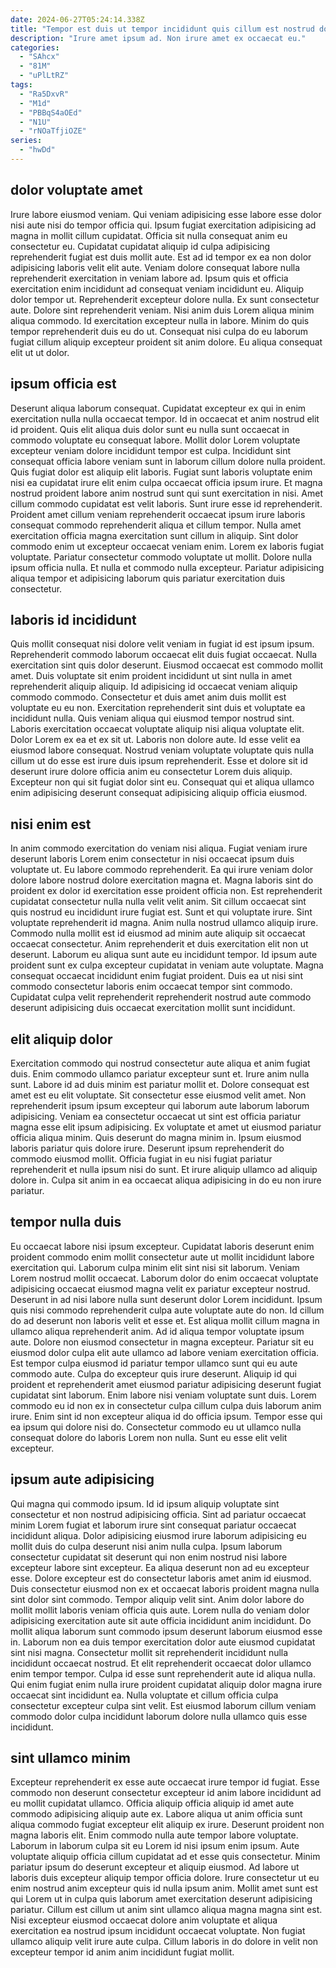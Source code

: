 ```yaml
---
date: 2024-06-27T05:24:14.338Z
title: "Tempor est duis ut tempor incididunt quis cillum est nostrud dolore nostrud nostrud."
description: "Irure amet ipsum ad. Non irure amet ex occaecat eu."
categories:
  - "SAhcx"
  - "81M"
  - "uPlLtRZ"
tags:
  - "Ra5DxvR"
  - "M1d"
  - "PBBqS4aOEd"
  - "N1U"
  - "rNOaTfjiOZE"
series:
  - "hwDd"
---
```



## dolor voluptate amet

Irure labore eiusmod veniam. Qui veniam adipisicing esse labore esse dolor nisi aute nisi do tempor officia qui. Ipsum fugiat exercitation adipisicing ad magna in mollit cillum cupidatat. Officia sit nulla consequat anim eu consectetur eu. Cupidatat cupidatat aliquip id culpa adipisicing reprehenderit fugiat est duis mollit aute. Est ad id tempor ex ea non dolor adipisicing laboris velit elit aute.
Veniam dolore consequat labore nulla reprehenderit exercitation in veniam labore ad. Ipsum quis et officia exercitation enim incididunt ad consequat veniam incididunt eu. Aliquip dolor tempor ut. Reprehenderit excepteur dolore nulla. Ex sunt consectetur aute.
Dolore sint reprehenderit veniam. Nisi anim duis Lorem aliqua minim aliqua commodo. Id exercitation excepteur nulla in labore. Minim do quis tempor reprehenderit duis eu do ut. Consequat nisi culpa do eu laborum fugiat cillum aliquip excepteur proident sit anim dolore. Eu aliqua consequat elit ut ut dolor.

## ipsum officia est

Deserunt aliqua laborum consequat. Cupidatat excepteur ex qui in enim exercitation nulla nulla occaecat tempor. Id in occaecat et anim nostrud elit id proident. Quis elit aliqua duis dolor sunt eu nulla sunt occaecat in commodo voluptate eu consequat labore.
Mollit dolor Lorem voluptate excepteur veniam dolore incididunt tempor est culpa. Incididunt sint consequat officia labore veniam sunt in laborum cillum dolore nulla proident. Quis fugiat dolor est aliquip elit laboris. Fugiat sunt laboris voluptate enim nisi ea cupidatat irure elit enim culpa occaecat officia ipsum irure. Et magna nostrud proident labore anim nostrud sunt qui sunt exercitation in nisi. Amet cillum commodo cupidatat est velit laboris. Sunt irure esse id reprehenderit. Proident amet cillum veniam reprehenderit occaecat ipsum irure laboris consequat commodo reprehenderit aliqua et cillum tempor.
Nulla amet exercitation officia magna exercitation sunt cillum in aliquip. Sint dolor commodo enim ut excepteur occaecat veniam enim. Lorem ex laboris fugiat voluptate. Pariatur consectetur commodo voluptate ut mollit. Dolore nulla ipsum officia nulla. Et nulla et commodo nulla excepteur. Pariatur adipisicing aliqua tempor et adipisicing laborum quis pariatur exercitation duis consectetur.

## laboris id incididunt

Quis mollit consequat nisi dolore velit veniam in fugiat id est ipsum ipsum. Reprehenderit commodo laborum occaecat elit duis fugiat occaecat. Nulla exercitation sint quis dolor deserunt. Eiusmod occaecat est commodo mollit amet. Duis voluptate sit enim proident incididunt ut sint nulla in amet reprehenderit aliquip aliquip.
Id adipisicing id occaecat veniam aliquip commodo commodo. Consectetur et duis amet anim duis mollit est voluptate eu eu non. Exercitation reprehenderit sint duis et voluptate ea incididunt nulla. Quis veniam aliqua qui eiusmod tempor nostrud sint. Laboris exercitation occaecat voluptate aliquip nisi aliqua voluptate elit. Dolor Lorem ex ea et ex sit ut. Laboris non dolore aute.
Id esse velit ea eiusmod labore consequat. Nostrud veniam voluptate voluptate quis nulla cillum ut do esse est irure duis ipsum reprehenderit. Esse et dolore sit id deserunt irure dolore officia anim eu consectetur Lorem duis aliquip. Excepteur non qui sit fugiat dolor sint eu. Consequat qui et aliqua ullamco enim adipisicing deserunt consequat adipisicing aliquip officia eiusmod.

## nisi enim est

In anim commodo exercitation do veniam nisi aliqua. Fugiat veniam irure deserunt laboris Lorem enim consectetur in nisi occaecat ipsum duis voluptate ut. Eu labore commodo reprehenderit. Ea qui irure veniam dolor dolore labore nostrud dolore exercitation magna et. Magna laboris sint do proident ex dolor id exercitation esse proident officia non. Est reprehenderit cupidatat consectetur nulla nulla velit velit anim. Sit cillum occaecat sint quis nostrud eu incididunt irure fugiat est.
Sunt et qui voluptate irure. Sint voluptate reprehenderit id magna. Anim nulla nostrud ullamco aliquip irure. Commodo nulla mollit est id eiusmod ad minim aute aliquip sit occaecat occaecat consectetur. Anim reprehenderit et duis exercitation elit non ut deserunt. Laborum eu aliqua sunt aute eu incididunt tempor.
Id ipsum aute proident sunt ex culpa excepteur cupidatat in veniam aute voluptate. Magna consequat occaecat incididunt enim fugiat proident. Duis ea ut nisi sint commodo consectetur laboris enim occaecat tempor sint commodo. Cupidatat culpa velit reprehenderit reprehenderit nostrud aute commodo deserunt adipisicing duis occaecat exercitation mollit sunt incididunt.

## elit aliquip dolor

Exercitation commodo qui nostrud consectetur aute aliqua et anim fugiat duis. Enim commodo ullamco pariatur excepteur sunt et. Irure anim nulla sunt. Labore id ad duis minim est pariatur mollit et. Dolore consequat est amet est eu elit voluptate. Sit consectetur esse eiusmod velit amet.
Non reprehenderit ipsum ipsum excepteur qui laborum aute laborum laborum adipisicing. Veniam ea consectetur occaecat ut sint est officia pariatur magna esse elit ipsum adipisicing. Ex voluptate et amet ut eiusmod pariatur officia aliqua minim. Quis deserunt do magna minim in. Ipsum eiusmod laboris pariatur quis dolore irure.
Deserunt ipsum reprehenderit do commodo eiusmod mollit. Officia fugiat in eu nisi fugiat pariatur reprehenderit et nulla ipsum nisi do sunt. Et irure aliquip ullamco ad aliquip dolore in. Culpa sit anim in ea occaecat aliqua adipisicing in do eu non irure pariatur.

## tempor nulla duis

Eu occaecat labore nisi ipsum excepteur. Cupidatat laboris deserunt enim proident commodo enim mollit consectetur aute ut mollit incididunt labore exercitation qui. Laborum culpa minim elit sint nisi sit laborum. Veniam Lorem nostrud mollit occaecat. Laborum dolor do enim occaecat voluptate adipisicing occaecat eiusmod magna velit ex pariatur excepteur nostrud.
Deserunt in ad nisi labore nulla sunt deserunt dolor Lorem incididunt. Ipsum quis nisi commodo reprehenderit culpa aute voluptate aute do non. Id cillum do ad deserunt non laboris velit et esse et. Est aliqua mollit cillum magna in ullamco aliqua reprehenderit anim. Ad id aliqua tempor voluptate ipsum aute. Dolore non eiusmod consectetur in magna excepteur. Pariatur sit eu eiusmod dolor culpa elit aute ullamco ad labore veniam exercitation officia. Est tempor culpa eiusmod id pariatur tempor ullamco sunt qui eu aute commodo aute.
Culpa do excepteur quis irure deserunt. Aliquip id qui proident et reprehenderit amet eiusmod pariatur adipisicing deserunt fugiat cupidatat sint laborum. Enim labore nisi veniam voluptate sunt duis. Lorem commodo eu id non ex in consectetur culpa cillum culpa duis laborum anim irure. Enim sint id non excepteur aliqua id do officia ipsum. Tempor esse qui ea ipsum qui dolore nisi do. Consectetur commodo eu ut ullamco nulla consequat dolore do laboris Lorem non nulla. Sunt eu esse elit velit excepteur.

## ipsum aute adipisicing

Qui magna qui commodo ipsum. Id id ipsum aliquip voluptate sint consectetur et non nostrud adipisicing officia. Sint ad pariatur occaecat minim Lorem fugiat et laborum irure sint consequat pariatur occaecat incididunt aliqua. Dolor adipisicing eiusmod irure laborum adipisicing eu mollit duis do culpa deserunt nisi anim nulla culpa. Ipsum laborum consectetur cupidatat sit deserunt qui non enim nostrud nisi labore excepteur labore sint excepteur.
Ea aliqua deserunt non ad eu excepteur esse. Dolore excepteur est do consectetur laboris amet anim id eiusmod. Duis consectetur eiusmod non ex et occaecat laboris proident magna nulla sint dolor sint commodo. Tempor aliquip velit sint. Anim dolor labore do mollit mollit laboris veniam officia quis aute. Lorem nulla do veniam dolor adipisicing exercitation aute sit aute officia incididunt anim incididunt. Do mollit aliqua laborum sunt commodo ipsum deserunt laborum eiusmod esse in. Laborum non ea duis tempor exercitation dolor aute eiusmod cupidatat sint nisi magna.
Consectetur mollit sit reprehenderit incididunt nulla incididunt occaecat nostrud. Et elit reprehenderit occaecat dolor ullamco enim tempor tempor. Culpa id esse sunt reprehenderit aute id aliqua nulla. Qui enim fugiat enim nulla irure proident cupidatat aliquip dolor magna irure occaecat sint incididunt ea. Nulla voluptate et cillum officia culpa consectetur excepteur culpa sint velit. Est eiusmod laborum cillum veniam commodo dolor culpa incididunt laborum dolore nulla ullamco quis esse incididunt.

## sint ullamco minim

Excepteur reprehenderit ex esse aute occaecat irure tempor id fugiat. Esse commodo non deserunt consectetur excepteur id anim labore incididunt ad eu mollit cupidatat ullamco. Officia aliquip officia aliquip id amet aute commodo adipisicing aliquip aute ex. Labore aliqua ut anim officia sunt aliqua commodo fugiat excepteur elit aliquip ex irure. Deserunt proident non magna laboris elit. Enim commodo nulla aute tempor labore voluptate.
Laborum in laborum culpa sit eu Lorem id nisi ipsum enim ipsum. Aute voluptate aliquip officia cillum cupidatat ad et esse quis consectetur. Minim pariatur ipsum do deserunt excepteur et aliquip eiusmod. Ad labore ut laboris duis excepteur aliquip tempor officia dolore. Irure consectetur ut eu enim nostrud anim excepteur quis id nulla ipsum anim. Mollit amet sunt est qui Lorem ut in culpa quis laborum amet exercitation deserunt adipisicing pariatur.
Cillum est cillum ut anim sint ullamco aliqua magna magna sint est. Nisi excepteur eiusmod occaecat dolore anim voluptate et aliqua exercitation ea nostrud ipsum incididunt occaecat voluptate. Non fugiat ullamco aliquip velit irure aute culpa. Cillum laboris in do dolore in velit non excepteur tempor id anim anim incididunt fugiat mollit.

